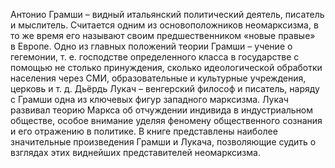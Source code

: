 <!--2024-01-21 22:33:47-->
Антонио Грамши – видный итальянский политический деятель, писатель и мыслитель. Считается одним из основоположников неомарксизма, в то же время его называют своим предшественником «новые правые» в Европе. Одно из главных положений теории Грамши – учение о гегемонии, т. е. господстве определенного класса в государстве с помощью не столько принуждения, сколько идеологической обработки населения через СМИ, образовательные и культурные учреждения, церковь и т. д.
Дьёрдь Лукач – венгерский философ и писатель, наряду с Грамши одна из ключевых фигур западного марксизма. Лукач развивал теорию Маркса об отчуждении индивида в индустриальном обществе, особое внимание уделяя феномену общественного сознания и его отражению в политике.
В книге представлены наиболее значительные произведения Грамши и Лукача, позволяющие судить о взглядах этих виднейших представителей неомарксизма.